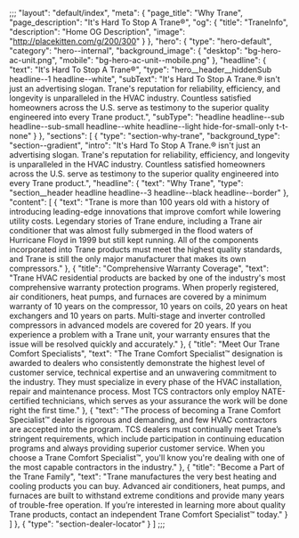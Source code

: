 ;;;
     "layout": "default/index",
    "meta": {
        "page_title": "Why Trane",
        "page_description": "It's Hard To Stop A Trane®",
        "og": {
            "title": "TraneInfo",
            "description": "Home OG Description",
            "image": "http://placekitten.com/g/200/300"
        }
    },
    "hero": {
        "type": "hero-default",
        "category": "hero--internal",
        "background_image": {
            "desktop": "bg-hero-ac-unit.png",
            "mobile": "bg-hero-ac-unit--mobile.png"
        },
        "headline": {
            "text": "It's Hard To Stop A Trane®",
            "type": "hero__header__hiddenSub headline--1 headline--white",
            "subText": "It's Hard To Stop A Trane.® isn't just an advertising slogan. Trane's reputation for reliability, efficiency, and longevity is unparalleled in the HVAC industry. Countless satisfied homeowners across the U.S. serve as testimony to the superior quality engineered into every Trane product.",
            "subType": "headline headline--sub headline--sub-small headline--white headline--light hide-for-small-only t-t-none"
        }
    },
    "sections": [
        {
            "type": "section-why-trane",
            "background_type": "section--gradient",
            "intro": "It's Hard To Stop A Trane.® isn't just an advertising slogan. Trane's reputation for reliability, efficiency, and longevity is unparalleled in the HVAC industry. Countless satisfied homeowners across the U.S. serve as testimony to the superior quality engineered into every Trane product.",
            "headline": {
                "text": "Why Trane",
                "type": "section__header headline headline--3 headline--black headline--border"
            },
            "content": [
                {
                    "text": "Trane is more than 100 years old with a history of introducing leading-edge innovations that improve comfort while lowering utility costs. Legendary stories of Trane endure, including a Trane air conditioner that was almost fully submerged in the flood waters of Hurricane Floyd in 1999 but still kept running. All of the components incorporated into Trane products must meet the highest quality standards, and Trane is still the only major manufacturer that makes its own compressors."
                },
                {
                    "title": "Comprehensive Warranty Coverage",
                    "text": "Trane HVAC residential products are backed by one of the industry's most comprehensive warranty protection programs. When properly registered, air conditioners, heat pumps, and furnaces are covered by a minimum warranty of 10 years on the compressor, 10 years on coils, 20 years on heat exchangers and 10 years on parts. Multi-stage and inverter controlled compressors in advanced models are covered for 20 years. If you experience a problem with a Trane unit, your warranty ensures that the issue will be resolved quickly and accurately."
                },
                {
                    "title": "Meet Our Trane Comfort Specialists",
                    "text": "The Trane Comfort Specialist™ designation is awarded to dealers who consistently demonstrate the highest level of customer service, technical expertise and an unwavering commitment to the industry. They must specialize in every phase of the HVAC installation, repair and maintenance process. Most TCS contractors only employ NATE-certified technicians, which serves as your assurance the work will be done right the first time."
                },
                {
                    "text": "The process of becoming a Trane Comfort Specialist™ dealer is rigorous and demanding, and few HVAC contractors are accepted into the program. TCS dealers must continually meet Trane’s stringent requirements, which include participation in continuing education programs and always providing superior customer service. When you choose a Trane Comfort Specialist™, you'll know you're dealing with one of the most capable contractors in the industry."
                },
                {
                    "title": "Become a Part of the Trane Family",
                    "text": "Trane manufactures the very best heating and cooling products you can buy. Advanced air conditioners, heat pumps, and furnaces are built to withstand extreme conditions and provide many years of trouble-free operation. If you’re interested in learning more about quality Trane products, contact an independent Trane Comfort Specialist™ today."
                }
            ]
        },
        {
            "type": "section-dealer-locator"
        }
    ]
;;;
